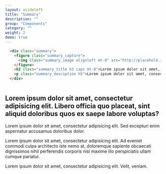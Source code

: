 ```yaml
---
layout: asideleft
title: "Summary"
description: ""
group: "Components"
category: ""
weight: 2
demo: true
---
```


```html
  <div class="summary">
    <figure class="summary_capture">
      <img class="summary_image alignleft mt-0" src="http://placehold.it/215x215" alt="" />
    </figure>
    <h2 class="summary_title h3 caps mt-0">Lorem ipsum dolor sit amet, consectetur adipisicing elit. Dolores culpa error, aperiam consequuntur et illum sint maiores maxime possimus incidunt!</h2>
    <p class="summary_desciption h5">Lorem ipsum dolor sit amet, consectetur adipisicing elit. Aliquam blanditiis excepturi assumenda quaerat quia doloribus!</p>
  </div>
```

<div class="summary">
  <figure class="summary_capture">
    <img class="summary_image alignleft mt-0" src="http://placehold.it/215x215" alt="" />
  </figure>
  <h2 class="summary_title h3 caps mt-0">Lorem ipsum dolor sit amet, consectetur adipisicing elit. Libero officia quo placeat, sint aliquid doloribus quos ex saepe labore voluptas?</h2>
  <p class="summary_desciption h5">Lorem ipsum dolor sit amet, consectetur adipisicing elit. Sed excepturi enim aspernatur accusamus doloribus dolor.</p>
</div>

<p>Lorem ipsum dolor sit amet, consectetur adipisicing elit. Ad eveniet commodi culpa architecto iste nemo at, doloremque sapiente obcaecati dignissimos nihil perferendis corporis nisi maxime illo perspiciatis ullam cumque pariatur.</p>
<p>Lorem ipsum dolor sit amet, consectetur adipisicing elit. Velit, veniam.</p>
